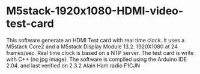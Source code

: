 # M5stack-1920x1080-HDMI-video-test-card
This software generate an HDMI Test card with real time clock. 
It uses a M5stack Core2 and a M5stack Display Module 13.2. 
1920X1080 at 24 frames/sec.
Real time clock is based on a NTP server.
The test card is write with C++ (no jpg image).
The software is compiled using the Arduino IDE 2.04. and last verified on 2.3.2 
Alain Ham radio F1CJN
